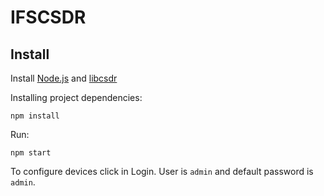 # IFSCSDR

## Install

Install [Node.js](https://nodejs.org/en/download/package-manager/) and [libcsdr](https://github.com/simonyiszk/csdr)

Installing project dependencies:
```
npm install
```

Run:
```
npm start
```

To configure devices click in Login. User is `admin` and default password is `admin`.
